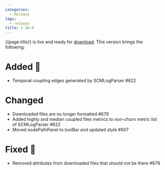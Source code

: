 ```yaml
---
categories:
  - Release
tags:
  - release
title: 1.38.0
---
```


{{page.title}} is live and ready for [download](https://github.com/MaibornWolff/codecharta/releases/tag/{{page.title}}). This version brings the following:

# Added 🚀

- Temporal coupling edges generated by SCMLogParser #622

# Changed

- Downloaded files are no longer formatted #679
- Added highly and median coupled files metrics to non-churn metric list of SCMLogParser #622
- Moved nodePathPanel to toolBar and updated style #607

# Fixed 🐞

- Removed attributes from downloaded files that should not be there #679
